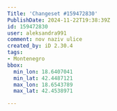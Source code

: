 ```yaml
---
Title: 'Changeset #159472830'
PublishDate: 2024-11-22T19:38:39Z
id: 159472830
user: aleksandra991
comment: nov naziv ulice
created_by: iD 2.30.4
tags:
- Montenegro
bbox:
  min_lon: 18.6407041
  min_lat: 42.4487121
  max_lon: 18.6543789
  max_lat: 42.4538971

---
```

